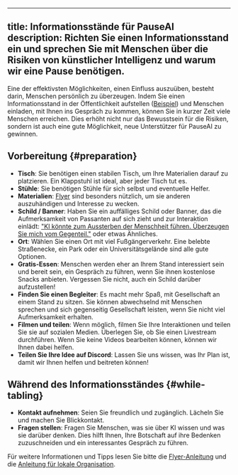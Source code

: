 

---
title: Informationsstände für PauseAI
description: Richten Sie einen Informationsstand ein und sprechen Sie mit Menschen über die Risiken von künstlicher Intelligenz und warum wir eine Pause benötigen.
---
Eine der effektivsten Möglichkeiten, einen Einfluss auszuüben, besteht darin, Menschen persönlich zu überzeugen.
Indem Sie einen Informationsstand in der Öffentlichkeit aufstellen ([Beispiel](https://x.com/ChrisGerrby/status/1837537928748351611)) und Menschen einladen, mit Ihnen ins Gespräch zu kommen, können Sie in kurzer Zeit viele Menschen erreichen.
Dies erhöht nicht nur das Bewusstsein für die Risiken, sondern ist auch eine gute Möglichkeit, neue Unterstützer für PauseAI zu gewinnen.

## Vorbereitung {#preparation}

- **Tisch**: Sie benötigen einen stabilen Tisch, um Ihre Materialien darauf zu platzieren. Ein Klappstuhl ist ideal, aber jeder Tisch tut es.
- **Stühle**: Sie benötigen Stühle für sich selbst und eventuelle Helfer.
- **Materialien**: [Flyer](/flyering) sind besonders nützlich, um sie anderen auszuhändigen und Interesse zu wecken.
- **Schild / Banner**: Haben Sie ein auffälliges Schild oder Banner, das die Aufmerksamkeit von Passanten auf sich zieht und zur Interaktion einlädt: ["KI könnte zum Aussterben der Menschheit führen. Überzeugen Sie mich vom Gegenteil."](https://x.com/ChrisGerrby/status/1831039867670991075) oder etwas Ähnliches.
- **Ort**: Wählen Sie einen Ort mit viel Fußgängerverkehr. Eine belebte Straßenecke, ein Park oder ein Universitätsgelände sind alle gute Optionen.
- **Gratis-Essen**: Menschen werden eher an Ihrem Stand interessiert sein und bereit sein, ein Gespräch zu führen, wenn Sie ihnen kostenlose Snacks anbieten. Vergessen Sie nicht, auch ein Schild darüber aufzustellen!
- **Finden Sie einen Begleiter**: Es macht mehr Spaß, mit Gesellschaft an einem Stand zu sitzen. Sie können abwechselnd mit Menschen sprechen und sich gegenseitig Gesellschaft leisten, wenn Sie nicht viel Aufmerksamkeit erhalten.
- **Filmen und teilen**: Wenn möglich, filmen Sie Ihre Interaktionen und teilen Sie sie auf sozialen Medien. Überlegen Sie, ob Sie einen Livestream durchführen. Wenn Sie keine Videos bearbeiten können, können wir Ihnen dabei helfen.
- **Teilen Sie Ihre Idee auf Discord**: Lassen Sie uns wissen, was Ihr Plan ist, damit wir Ihnen helfen und beitreten können!

## Während des Informationsständes {#while-tabling}

- **Kontakt aufnehmen**: Seien Sie freundlich und zugänglich. Lächeln Sie und machen Sie Blickkontakt.
- **Fragen stellen**: Fragen Sie Menschen, was sie über KI wissen und was sie darüber denken. Dies hilft Ihnen, Ihre Botschaft auf ihre Bedenken zuzuschneiden und ein interessantes Gespräch zu führen.

Für weitere Informationen und Tipps lesen Sie bitte die [Flyer-Anleitung](/flyering) und die [Anleitung für lokale Organisation](local-organizing).
